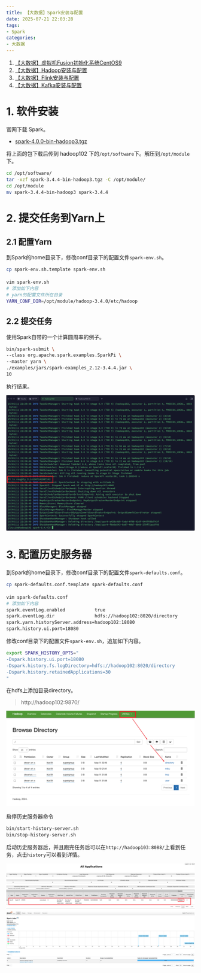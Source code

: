 ```yaml
---
title: 【大数据】Spark安装与配置
date: 2025-07-21 22:03:28
tags: 
- Spark
categories: 
- 大数据
---
```


1. [【大数据】虚拟机Fusion初始化系统CentOS9](https://lkzc19.github.io/2025/03/06/%E3%80%90%E5%A4%A7%E6%95%B0%E6%8D%AE%E3%80%91%E8%99%9A%E6%8B%9F%E6%9C%BAFusion%E5%88%9D%E5%A7%8B%E5%8C%96%E7%B3%BB%E7%BB%9FCentOS9/)
2. [【大数据】Hadoop安装与配置](https://lkzc19.github.io/2025/05/10/%E3%80%90%E5%A4%A7%E6%95%B0%E6%8D%AE%E3%80%91Hadoop%E5%AE%89%E8%A3%85%E4%B8%8E%E9%85%8D%E7%BD%AE/)
3. [【大数据】Flink安装与配置](https://lkzc19.github.io/2025/05/11/%E3%80%90%E5%A4%A7%E6%95%B0%E6%8D%AE%E3%80%91Flink%E5%AE%89%E8%A3%85%E4%B8%8E%E9%85%8D%E7%BD%AE/)
4. [【大数据】Kafka安装与配置](https://lkzc19.github.io/2025/05/22/%E3%80%90%E5%A4%A7%E6%95%B0%E6%8D%AE%E3%80%91Kafka%E5%AE%89%E8%A3%85%E4%B8%8E%E9%85%8D%E7%BD%AE/)


# 1. 软件安装

官网下载 Spark。

- [spark-4.0.0-bin-hadoop3.tgz](https://dlcdn.apache.org/spark/spark-4.0.0/spark-4.0.0-bin-hadoop3.tgz)

将上面的包下载后传到 hadoop102 下的`/opt/software`下。解压到`/opt/module`下。

```bash
cd /opt/software/
tar -xzf spark-3.4.4-bin-hadoop3.tgz -C /opt/module/
cd /opt/module
mv spark-3.4.4-bin-hadoop3 spark-3.4.4
```

# 2. 提交任务到Yarn上

## 2.1 配置Yarn

到Spark的home目录下，修改conf目录下的配置文件`spark-env.sh`。

```bash
cp spark-env.sh.template spark-env.sh

vim spark-env.sh
# 添加如下内容
# yarn的配置文件所在目录
YARN_CONF_DIR=/opt/module/hadoop-3.4.0/etc/hadoop
```

## 2.2 提交任务

使用Spark自带的一个计算圆周率的例子。

```bash
bin/spark-submit \
--class org.apache.spark.examples.SparkPi \
--master yarn \
./examples/jars/spark-examples_2.12-3.4.4.jar \
10
```

执行结果。

![](https://raw.githubusercontent.com/lkzc19/nimg/main/default/f72386f2343da476fb3394c3fba013e8.png)

# 3. 配置历史服务器

到Spark的home目录下，修改conf目录下的配置文件`spark-defaults.conf`。

```bash
cp spark-defaults.conf.template spark-defaults.conf

vim spark-defaults.conf
# 添加如下内容
spark.eventLog.enabled           true
spark.eventLog.dir               hdfs://hadoop102:8020/directory
spark.yarn.historyServer.address=hadoop102:18080
spark.history.ui.port=18080
```

修改conf目录下的配置文件`spark-env.sh`，追加如下内容。

```bash
export SPARK_HISTORY_OPTS="
-Dspark.history.ui.port=18080
-Dspark.history.fs.logDirectory=hdfs://hadoop102:8020/directory
-Dspark.history.retainedApplications=30
"
```

在hdfs上添加目录directory。
> http://hadoop102:9870/

![](https://raw.githubusercontent.com/lkzc19/nimg/main/default/240b1a7a417c74cc5defe5e680c1d671.png)

启停历史服务器命令

```bash
bin/start-history-server.sh
bin/stop-history-server.sh
```

启动历史服务器后，并且跑完任务后可以在`http://hadoop103:8088/`上看到任务，点击`history`可以看到详情。

![](https://raw.githubusercontent.com/lkzc19/nimg/main/default/cf1f38d594354629464acdc150045efb.png)
![](https://raw.githubusercontent.com/lkzc19/nimg/main/default/f98a6a490f2afb8114ed2b1999d569a8.png)
